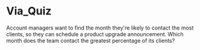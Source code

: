 # Via_Quiz
Account managers want to find the month they're likely to contact the most clients, so they can schedule a product upgrade announcement. Which month does the team contact the greatest percentage of its clients?
